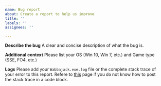 ```yaml
---
name: Bug report
about: Create a report to help us improve
title: ''
labels: ''
assignees: ''

---
```


**Describe the bug**
A clear and concise description of what the bug is.

**Additional context**
Please list your OS (Win 10, Win 7, etc.) and Game type (SSE, FO4, etc.) 

**Logs**
Please add your `Wabbajack.exe.log` file or the complete stack trace of your error to this report. Refere to [this](https://github.com/adam-p/markdown-here/wiki/Markdown-Cheatsheet#code) page if you do not know how to post the stack trace in a code block.
